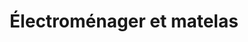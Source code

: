 ---
title: "Électroménager et matelas"
url: /montreal/electromenager-et-matelas/
shop: appliance
---